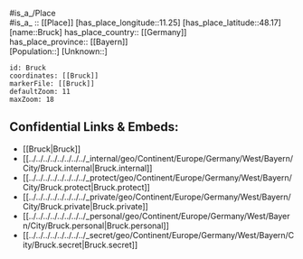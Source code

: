 ﻿---
location: [48.17,11.25] 
mapzoom: [7,12] 
mapmarker: city 
type: City
tags:
- geo/City


SpocWebEntityId: 29369
isDeleted: false
confidential: public

---
#is_a_/Place  
#is_a_ :: [[Place]] 
[has_place_longitude::11.25] 
[has_place_latitude::48.17] 
[name::Bruck] 
has_place_country:: [[Germany]]  
has_place_province:: [[Bayern]]  
[Population::] 
[Unknown::] 


```leaflet
id: Bruck
coordinates: [[Bruck]] 
markerFile: [[Bruck]] 
defaultZoom: 11 
maxZoom: 18
```


## Confidential Links & Embeds: 
- [[Bruck|Bruck]]  
- [[../../../../../../../../_internal/geo/Continent/Europe/Germany/West/Bayern/City/Bruck.internal|Bruck.internal]] 
- [[../../../../../../../../_protect/geo/Continent/Europe/Germany/West/Bayern/City/Bruck.protect|Bruck.protect]] 
- [[../../../../../../../../_private/geo/Continent/Europe/Germany/West/Bayern/City/Bruck.private|Bruck.private]] 
- [[../../../../../../../../_personal/geo/Continent/Europe/Germany/West/Bayern/City/Bruck.personal|Bruck.personal]] 
- [[../../../../../../../../_secret/geo/Continent/Europe/Germany/West/Bayern/City/Bruck.secret|Bruck.secret]] 
